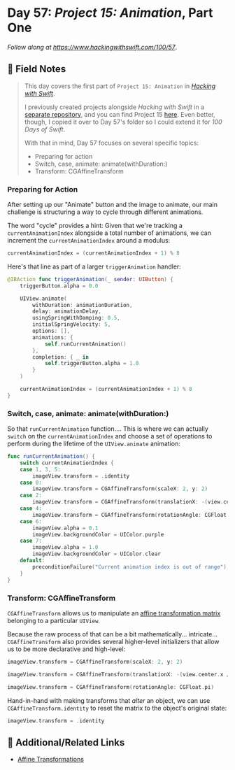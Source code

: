 # Day 57: _Project 15: Animation_, Part One

_Follow along at https://www.hackingwithswift.com/100/57_.


## 📒 Field Notes

> This day covers the first part of `Project 15: Animation` in _[Hacking with Swift](https://www.hackingwithswift.com/read/15)_.
>
> I previously created projects alongside _Hacking with Swift_ in a [separate repository](https://github.com/CypherPoet/book--hacking-with-swift), and you can find Project 15 [here](https://github.com/CypherPoet/book--hacking-with-swift/tree/master/15-animation/animation). Even better, though, I copied it over to Day 57's folder so I could extend it for _100 Days of Swift_.
>
> With that in mind, Day 57 focuses on several specific topics:
>
> - Preparing for action
> - Switch, case, animate: animate(withDuration:)
> - Transform: CGAffineTransform


### Preparing for Action

After setting up our "Animate" button and the image to animate, our main challenge is structuring a way to cycle through different animations.

The word "cycle" provides a hint: Given that we're tracking a `currentAnimationIndex` alongside a total number of animations, we can increment the `currentAnimationIndex` around a modulus:

```swift
currentAnimationIndex = (currentAnimationIndex + 1) % 8
```

Here's that line as part of a larger `triggerAnimation` handler:

```swift
@IBAction func triggerAnimation(_ sender: UIButton) {
    triggerButton.alpha = 0.0

    UIView.animate(
        withDuration: animationDuration,
        delay: animationDelay,
        usingSpringWithDamping: 0.5,
        initialSpringVelocity: 5,
        options: [],
        animations: {
            self.runCurrentAnimation()
        },
        completion: { _ in
            self.triggerButton.alpha = 1.0
        }
    )

    currentAnimationIndex = (currentAnimationIndex + 1) % 8
}
```

### Switch, case, animate: animate(withDuration:)

So that `runCurrentAnimation` function.... This is where we can actually `switch` on the `currentAnimationIndex` and choose a set of operations to perform during the lifetime of the `UIView.animate` animation:

```swift
func runCurrentAnimation() {
    switch currentAnimationIndex {
    case 1, 3, 5:
        imageView.transform = .identity
    case 0:
        imageView.transform = CGAffineTransform(scaleX: 2, y: 2)
    case 2:
        imageView.transform = CGAffineTransform(translationX: -(view.center.x / 2), y: -(view.center.y / 2))
    case 4:
        imageView.transform = CGAffineTransform(rotationAngle: CGFloat.pi)
    case 6:
        imageView.alpha = 0.1
        imageView.backgroundColor = UIColor.purple
    case 7:
        imageView.alpha = 1.0
        imageView.backgroundColor = UIColor.clear
    default:
        preconditionFailure("Current animation index is out of range")
    }
}
```


### Transform: CGAffineTransform

`CGAffineTransform` allows us to manipulate an [affine transformation matrix](https://en.wikipedia.org/wiki/Transformation_matrix#Affine_transformations) belonging to a particular `UIView`.

Because the raw process of that can be a bit mathematically... intricate... `CGAffineTransform` also provides several higher-level initializers that allow us to be more declarative and high-level:

```swift
imageView.transform = CGAffineTransform(scaleX: 2, y: 2)
```

```swift
imageView.transform = CGAffineTransform(translationX: -(view.center.x / 2), y: -(view.center.y / 2))
```

```swift
imageView.transform = CGAffineTransform(rotationAngle: CGFloat.pi)
```

Hand-in-hand with making transforms that _alter_ an object, we can use `CGAffineTransform.identity` to reset the matrix to the object's original state:

```swift
imageView.transform = .identity
```


## 🔗 Additional/Related Links

- [Affine Transformations](https://en.wikipedia.org/wiki/Affine_transformation)
